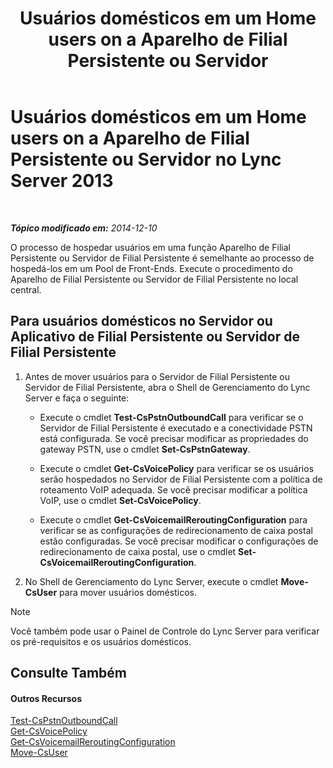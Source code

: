 ﻿---
title: "Usuários domésticos em um Home users on a Aparelho de Filial Persistente ou Servidor"
TOCTitle: Usuários domésticos em um Home users on a Aparelho de Filial Persistente ou Servidor
ms:assetid: faf1ebb9-6d7d-4a58-8ff7-801b7b31d3ba
ms:mtpsurl: https://technet.microsoft.com/pt-br/library/Gg413066(v=OCS.15)
ms:contentKeyID: 49308680
ms.date: 05/19/2016
mtps_version: v=OCS.15
ms.translationtype: HT
---

# Usuários domésticos em um Home users on a Aparelho de Filial Persistente ou Servidor no Lync Server 2013

 

_**Tópico modificado em:** 2014-12-10_

O processo de hospedar usuários em uma função Aparelho de Filial Persistente ou Servidor de Filial Persistente é semelhante ao processo de hospedá-los em um Pool de Front-Ends. Execute o procedimento do Aparelho de Filial Persistente ou Servidor de Filial Persistente no local central.

## Para usuários domésticos no Servidor ou Aplicativo de Filial Persistente ou Servidor de Filial Persistente

1.  Antes de mover usuários para o Servidor de Filial Persistente ou Servidor de Filial Persistente, abra o Shell de Gerenciamento do Lync Server e faça o seguinte:
    
      - Execute o cmdlet **Test-CsPstnOutboundCall** para verificar se o Servidor de Filial Persistente é executado e a conectividade PSTN está configurada. Se você precisar modificar as propriedades do gateway PSTN, use o cmdlet **Set-CsPstnGateway**.
    
      - Execute o cmdlet **Get-CsVoicePolicy** para verificar se os usuários serão hospedados no Servidor de Filial Persistente com a política de roteamento VoIP adequada. Se você precisar modificar a política VoIP, use o cmdlet **Set-CsVoicePolicy**.
    
      - Execute o cmdlet **Get-CsVoicemailReroutingConfiguration** para verificar se as configurações de redirecionamento de caixa postal estão configuradas. Se você precisar modificar o configurações de redirecionamento de caixa postal, use o cmdlet **Set-CsVoicemailReroutingConfiguration**.

2.  No Shell de Gerenciamento do Lync Server, execute o cmdlet **Move-CsUser** para mover usuários domésticos.

> [!NOTE]  
> Você também pode usar o Painel de Controle do Lync Server para verificar os pré-requisitos e os usuários domésticos.

## Consulte Também

#### Outros Recursos

[Test-CsPstnOutboundCall](https://docs.microsoft.com/en-us/powershell/module/skype/Test-CsPstnOutboundCall)  
[Get-CsVoicePolicy](https://docs.microsoft.com/en-us/powershell/module/skype/Get-CsVoicePolicy)  
[Get-CsVoicemailReroutingConfiguration](https://docs.microsoft.com/en-us/powershell/module/skype/Get-CsVoicemailReroutingConfiguration)  
[Move-CsUser](https://docs.microsoft.com/en-us/powershell/module/skype/Move-CsUser)

